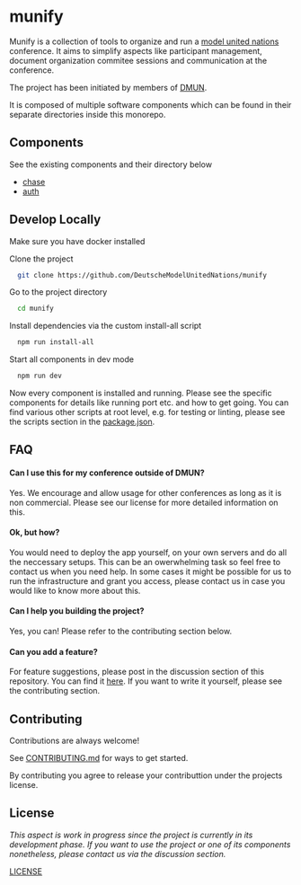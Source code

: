 
# munify

Munify is a collection of tools to organize and run a [model united nations](https://en.wikipedia.org/wiki/Model_United_Nations) conference. It aims to simplify aspects like participant management, document organization commitee sessions and communication at the conference.

The project has been initiated by members of [DMUN](https://de.wikipedia.org/wiki/Deutsche_Model_United_Nations).

It is composed of multiple software components which can be found in their separate directories inside this monorepo.
## Components
See the existing components and their directory below

- [chase](./chase)
- [auth](./auth)


## Develop Locally
Make sure you have docker installed

Clone the project

```bash
  git clone https://github.com/DeutscheModelUnitedNations/munify
```

Go to the project directory

```bash
  cd munify
```

Install dependencies via the custom install-all script

```bash
  npm run install-all
```

Start all components in dev mode

```bash
  npm run dev
```

Now every component is installed and running. Please see the specific components for details like running port etc. and how to get going.
You can find various other scripts at root level, e.g. for testing or linting, please see the scripts section in the [package.json](./package.json).
## FAQ

#### Can I use this for my conference outside of DMUN?

Yes. We encourage and allow usage for other conferences as long as it is non commercial. Please see our license for more detailed information on this.

#### Ok, but how?

You would need to deploy the app yourself, on your own servers and do all the neccessary setups. This can be an owerwhelming task so feel free to contact us when you need help. In some cases it might be possible for us to run the infrastructure and grant you access, please contact us in case you would like to know more about this.

#### Can I help you building the project?

Yes, you can! Please refer to the contributing section below.

#### Can you add a feature?

For feature suggestions, please post in the discussion section of this repository. You can find it [here](https://github.com/DeutscheModelUnitedNations/munify/discussions). If you want to write it yourself, please see the contributing section.
## Contributing

Contributions are always welcome!

See [CONTRIBUTING.md](./CONTRIBUTING.md) for ways to get started.

By contributing you agree to release your contributtion under the projects license.
## License

*This aspect is work in progress since the project is currently in its development phase. If you want to use the project or one of its components nonetheless, please contact us via the discussion section.*

[LICENSE](./LICENSE.md)
